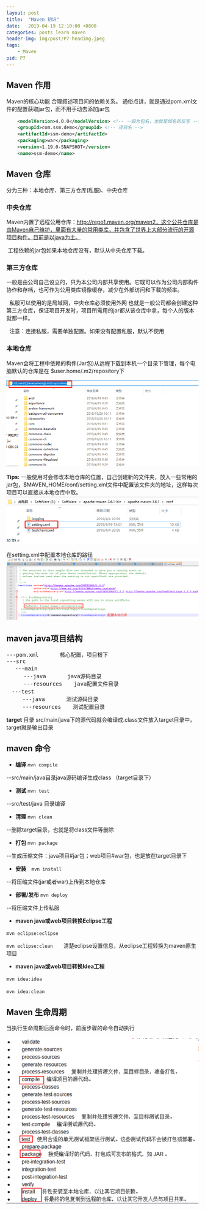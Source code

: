 ```yaml
---
layout: post
title:  "Maven 初识"
date:   2019-04-19 12:10:00 +0800
categories: posts learn maven
header-img: img/post/P7-headimg.jpeg
tags:
    - Maven
pid: P7
---
```


## Maven 作用
Maven的核心功能 合理叙述项目间的依赖关系。
通俗点讲，就是通过pom.xml文件的配置获取jar包，而不用手动去添加jar包
``` xml
    <modelVersion>4.0.0</modelVersion> <!-- 一般为包名，也就是域名的反写 -->
    <groupId>com.ssm.demo</groupId> <!-- 项目名 -->
    <artifactId>ssm-demo</artifactId>
    <packaging>war</packaging>
    <version>1.19.0-SNAPSHOT</version>
    <name>ssm-demo</name>
```

## Maven 仓库
分为三种：本地仓库、第三方仓库(私服)、中央仓库

### 中央仓库
Maven内置了远程公用仓库：http://repo1.maven.org/maven2，这个公共仓库是由Maven自己维护，里面有大量的常用类库，并包含了世界上大部分流行的开源项目构件。目前是以java为主。

&nbsp;工程依赖的jar包如果本地仓库没有，默认从中央仓库下载。

### 第三方仓库
一般是由公司自己设立的，只为本公司内部共享使用。它既可以作为公司内部构件协作和存档，也可作为公用类库镜像缓存，减少在外部访问和下载的频率。

&nbsp; 私服可以使用的是局域网，中央仓库必须使用外网
也就是一般公司都会创建这种第三方仓库，保证项目开发时，项目所需用的jar都从该仓库中拿，每个人的版本就都一样。

&nbsp; 注意：连接私服，需要单独配置。如果没有配置私服，默认不使用


### 本地仓库
Maven会将工程中依赖的构件(Jar包)从远程下载到本机一个目录下管理，每个电脑默认的仓库是在 $user.home/.m2/repository下

![](/img/post/P7-maven1.png)

**Tips:** 一般使用时会修改本地仓库的位置，自己创建新的文件夹，放入一些常用的jar包，$MAVEN_HOME/conf/setting.xml文件中配置该文件夹的地址，这样每次项目可以直接从本地仓库中取。
![](/img/post/P7-maven2.png)

在setting.xml中配置本地仓库的路径
![](/img/post/P7-maven3.png)

## maven java项目结构

<pre class="prettyprint">
---pom.xml　　　　核心配置，项目根下
---src
　 ---main　　　　　　
　　  ---java　　　　java源码目录
　　  ---resources　  java配置文件目录
　---test
　　　---java　　　　测试源码目录
　　　---resources　  测试配置目录
</pre>

**target** 目录 
src/main/java下的源代码就会编译成.class文件放入target目录中，target就是输出目录　　　　　　　　　　　　　　　　　　　　　

## maven 命令

- **编译** `mvn compile`  

--src/main/java目录java源码编译生成class （target目录下）

- **测试** `mvn test`　　　

--src/test/java 目录编译

- **清理** `mvn clean`　　 

--删除target目录，也就是将class文件等删除

- **打包** `mvn package`  

--生成压缩文件：java项目#jar包；web项目#war包，也是放在target目录下

- **安装**　`mvn install`　

--将压缩文件(jar或者war)上传到本地仓库

- **部署/发布** `mvn deploy`　　

--将压缩文件上传私服

- **maven java或web项目转换Eclipse工程** 

`mvn eclipse:eclipse`

`mvn eclipse:clean`　　清楚eclipse设置信息，从eclipse工程转换为maven原生项目

- **maven java或web项目转换Idea工程** 　　　　

`mvn idea:idea`

`mvn idea:clean`　　


## Maven 生命周期
当执行生命周期后面命令时，前面步骤的命令自动执行

![](/img/post/P7-maven4.png)